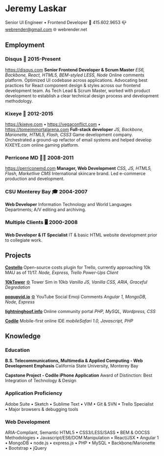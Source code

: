 # Jeremy Laskar
Senior UI Engineer • Frontend Developer
📱 415.602.9653
📪 webrender@gmail.com
🌐 webrender.net

Employment
-----------
### Disqus 💬 2015-Present
https://disqus.com
__Senior Frontend Developer & Scrum Master__
_ES6, Backbone, React, HTML5, BEM-styled LESS, Node_
Online comments platform. Optimized UI codebase across applications. Advocating best practices for React component design & styles across our frontend development team.  As Tech Lead & Scrum Master, worked with product development to establish a clear technical design process and development methodology.

### Kixeye 👾 2012-2015
https://kixeye.com • https://vegaconflict.com • https://tomeimmortalarena.com
__Full-stack developer__
_JS, Backbone, Marionette, HTML5, Flash, CSS3_
Game development company. Orchestrated a ground-up refactor of email systems and helped develop KIXEYE.com online gaming platform.

### Perricone MD 💁‍♀️ 2008-2011  
https://perriconemd.com
__Manager, Web Development__
_CSS, JS, HTML5, Flash, Marketlive CMS_
International skincare brand. Led e-commerce production and development.

### CSU Monterey Bay 🎓 2004-2007  
__Web Developer__
Information Technology and World Languages Departments; A/V editing and archiving.

### Multiple Clients 🖥 2000-2008  
__Web Developer & IT Specialist__
IT & basic HTML website development prior to collegiate work.

Projects
--------
__[Costello](https://info.trello.com/power-ups/costello)__
Open-source costs plugin for Trello, currently approaching 10k MAU as of 11/17.
_Node, Express, Trello Power-Ups Client_

__[10kTower](https://10ktower.webrender.net)__ [⚙️](https://github.com/webrender/10ktower)
Tower Sim in 10kb
_Vanilla JS, Vanilla CSS, ARIA, Graceful Degredation_

__[popupvid.io](https://popupvid.io)__ [⚙️](https://github.com/webrender/popupvid.io)
YouTube Social Emoji Comments
_Angular 1, MongoDB, Node, Express_

__[lightninghoof.info](https://webrender.github.io/2011/01/01/wow-community-websites-source-code-available-upon.html)__
Online community portal
_PHP, MySQL, Wordpress, CSS_

__[Codile](https://webrender.github.io/2008/07/01/codile-mobile-ide-source-code-available-upon.html)__
Mobile-first online IDE
_mobileSafari 1.0, Javascript, PHP_

Knowledge
---------
### Education
__B.S. Telecommunications, Multimedia & Applied Computing - Web Development Emphasis__
California State University, Monterey Bay

__Capstone Project - Codile iPhone Application__
Award of Distinction: Best Integration of Technology & Design

### Application Proficiency
Adobe Suite • Sketch • Sublime Text • VIM • Git & SVN • Trello Specialist • Major browsers & debugging tools

### Web Development
ARIA-Compliant, Semantic HTML5 • CSS3/LESS/SASS • BEM & OOCSS Methodologies • Javascript/ES6/DOM Manipulation • React/JSX • Angular 1 • MongoDB • node.js • express.js • PHP • MySQL • Backbone/Marionette • Bootstrap • jQuery
